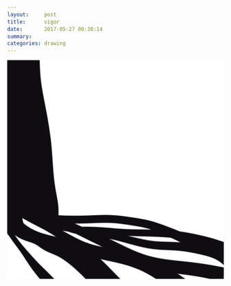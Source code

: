 ```yaml
---
layout:     post
title:      vigor
date:       2017-05-27 00:30:14
summary:    
categories: drawing
---
```

![vigor](/images/diary/vigor.png ".")
